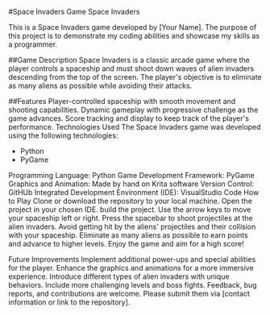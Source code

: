 #Space Invaders Game
Space Invaders

This is a Space Invaders game developed by [Your Name]. The purpose of this project is to demonstrate my coding abilities and showcase my skills as a programmer.

##Game Description
Space Invaders is a classic arcade game where the player controls a spaceship and must shoot down waves of alien invaders descending from the top of the screen. The player's objective is to eliminate as many aliens as possible while avoiding their attacks.

##Features
Player-controlled spaceship with smooth movement and shooting capabilities.
Dynamic gameplay with progressive challenge as the game advances.
Score tracking and display to keep track of the player's performance.
Technologies Used
The Space Invaders game was developed using the following technologies:
  - Python
  - PyGame

Programming Language: Python
Game Development Framework: PyGame
Graphics and Animation: Made by hand on Krita software
Version Control: GitHUb
Integrated Development Environment (IDE): VisualStudio Code
How to Play
Clone or download the repository to your local machine.
Open the project in your chosen IDE.
build the project.
Use the arrow keys to move your spaceship left or right.
Press the spacebar to shoot projectiles at the alien invaders.
Avoid getting hit by the aliens' projectiles and their collision with your spaceship.
Eliminate as many aliens as possible to earn points and advance to higher levels.
Enjoy the game and aim for a high score!

Future Improvements
Implement additional power-ups and special abilities for the player.
Enhance the graphics and animations for a more immersive experience.
Introduce different types of alien invaders with unique behaviors.
Include more challenging levels and boss fights.
Feedback, bug reports, and contributions are welcome. Please submit them via [contact information or link to the repository].
